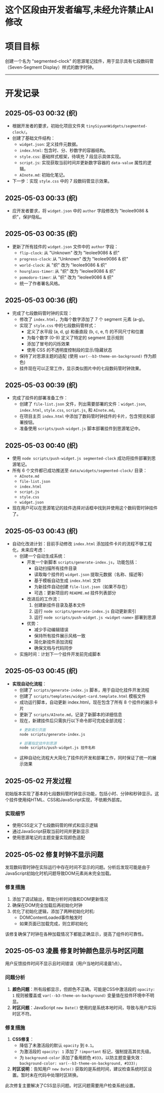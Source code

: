 # 这个区段由开发者编写,未经允许禁止AI修改

# 项目目标

创建一个名为 "segmented-clock" 的思源笔记挂件，用于显示具有七段数码管（Seven-Segment Display）样式的数字时钟。

---

# 开发记录

## 2025-05-03 00:32 (织)

*   根据开发者的要求，初始化项目文件夹 `tinySiyuanWidgets/segmented-clock/`。
*   创建了基础文件结构：
    *   `widget.json`: 定义挂件元数据。
    *   `index.html`: 包含时、分、秒数字的容器结构。
    *   `style.css`: 基础样式框架，待填充 7 段显示具体实现。
    *   `script.js`: 实现获取当前时间并更新数字容器的 `data-value` 属性的逻辑。
    *   `AInote.md`: 初始化笔记。
*   下一步：实现 `style.css` 中的 7 段数码管显示效果。

## 2025-05-03 00:33 (织)

*   应开发者要求，将 `widget.json` 中的 `author` 字段修改为 "leolee9086 & 织"，保护隐私。 

## 2025-05-03 00:35 (织)

*   更新了所有挂件的 `widget.json` 文件中的 `author` 字段：
    *   `flip-clock`: 从 "Unknown" 改为 "leolee9086 & 织"
    *   `progress-clock`: 从 "Unknown" 改为 "leolee9086 & 织" 
    *   `world-clock`: 从 "织" 改为 "leolee9086 & 织"
    *   `hourglass-timer`: 从 "织" 改为 "leolee9086 & 织"
    *   `pomodoro-timer`: 从 "织" 改为 "leolee9086 & 织"
    *   统一了作者署名风格。 

## 2025-05-03 00:36 (织)

*   完成了七段数码管时钟的实现：
    *   修改了 `index.html`，为每个数字添加了 7 个 segment 元素 (a-g)。
    *   实现了 `style.css` 中的七段数码管样式：
        *   定义了水平段 (a, d, g) 和垂直段 (b, c, e, f) 的不同尺寸和位置
        *   为每个数字 (0-9) 定义了特定的 segment 显示规则
        *   添加了冒号的闪烁效果
        *   使用 CSS 的不透明度控制段的显示/隐藏状态
    *   保持了对思源主题的适配 (使用 `var(--b3-theme-on-background)` 作为颜色)
    *   挂件现在可以正常工作，显示类似图片中的七段数码管时钟效果。

## 2025-05-03 00:39 (织)

*   完成了挂件的部署准备工作：
    *   创建了 `file-list.json` 文件，列出需要部署的文件：`widget.json`, `index.html`, `style.css`, `script.js`, 和 `AInote.md`。
    *   在项目主页 `index.html` 中添加了数码管时钟挂件的卡片，包含预览和部署按钮。
    *   准备使用 `scripts/push-widget.js` 脚本部署挂件到思源笔记中。

## 2025-05-03 00:40 (织)

*   使用 `node scripts/push-widget.js segmented-clock` 成功将挂件部署到思源笔记。
*   所有 6 个文件都已成功推送至 `data/widgets/segmented-clock/` 目录：
    *   `AInote.md`
    *   `file-list.json`
    *   `index.html`
    *   `script.js`
    *   `style.css`
    *   `widget.json`
*   现在用户可以在思源笔记的挂件选择对话框中找到并使用这个数码管时钟挂件了。

## 2025-05-03 00:43 (织)

*   自动化改进计划：目前手动修改 `index.html` 添加挂件卡片的流程不够工程化，未来应考虑：
    *   创建一个自动生成系统：
        *   开发一个新脚本 `scripts/generate-index.js`，功能包括：
            *   自动扫描所有挂件目录
            *   读取每个挂件的 `widget.json` 提取元数据（名称、描述等）
            *   基于模板自动生成 `index.html` 文件
            *   为新挂件自动创建 `file-list.json`（如果不存在）
            *   可选：更新项目的 `README.md` 挂件列表部分
        *   改进后的工作流：
            1. 创建新挂件目录及基本文件
            2. 运行 `node scripts/generate-index.js` 自动更新索引
            3. 运行 `node scripts/push-widget.js <widget-name>` 部署到思源
        *   优势：
            *   减少手动编辑错误
            *   保持所有挂件展示风格一致
            *   简化新挂件添加流程
            *   确保文档与代码同步
    *   实施时间：计划下一个挂件开发前完成脚本

## 2025-05-03 00:45 (织)

*   **实现自动化流程**：
    *   创建了 `scripts/generate-index.js` 脚本，用于自动化挂件开发流程
    *   创建了 `scripts/templates/widget-card.template.html` 模板文件
    *   成功运行脚本，自动更新 index.html，现在包含了所有 8 个挂件的展示卡片
    *   更新了 `scripts/AInote.md`，记录了新脚本的详细信息
    *   现在，新建挂件后只需执行以下命令即可完成全部流程：
        ```bash
        # 更新索引页面
        node scripts/generate-index.js
        
        # 部署指定挂件到思源
        node scripts/push-widget.js 挂件名称
        ```
    *   这种自动化流程大大简化了挂件的开发和部署工作，同时保证了统一的展示效果 

## 2025-05-02 开发过程

初始版本实现了基本的七段数码管时钟显示功能，包括小时、分钟和秒钟显示。这个挂件使用纯HTML、CSS和JavaScript实现，不依赖外部库。

### 实现细节
- 使用CSS定义了七段数码管的样式和显示逻辑
- 通过JavaScript获取当前时间并更新显示
- 使用思源笔记的主题变量实现颜色适配

## 2025-05-02 修复时钟不显示问题

发现数码管时钟在实际运行中存在时间不显示的问题。分析后发现可能是由于JavaScript初始化时机问题导致DOM元素尚未完全加载。

### 修复措施
1. 添加了调试输出，帮助分析时间值和DOM更新情况
2. 确保在DOM完全加载后再初始化时钟
3. 优化了初始化逻辑，添加了两种初始化时机:
   - DOMContentLoaded事件触发时
   - 如果页面已加载完成，则立即初始化

该修复确保了时钟在各种加载情况下都能正确显示，提高了组件的可靠性。 

## 2025-05-03 凌晨 修复时钟颜色显示与时区问题

用户反馈挂件时间不显示且时间错误（用户当地时间凌晨1点）。

### 问题分析
1. **颜色问题**：所有段都显示，但颜色不正确。可能是CSS中激活段的 `opacity: 1` 规则被覆盖或 `var(--b3-theme-on-background)` 变量值在挂件环境中不明显。
2. **时区问题**：JavaScript `new Date()` 使用的是系统本地时间，导致与用户实际时区不符。

### 修复措施
1. **CSS修复**：
   - 降低了未激活段的默认 `opacity` 到 `0.1`。
   - 为激活段的 `opacity: 1` 添加了 `!important` 标记，强制提高其优先级。
   - 为 `background-color` 添加了备用颜色 `#333`，以防主题变量失效：`background-color: var(--b3-theme-on-background, #333);`
2. **时区说明**：告知用户 `new Date()` 获取的是系统时间，建议检查系统时区设置。暂时未在代码中处理时区转换。

此次修复主要解决了CSS显示问题。时区问题需要用户检查系统设置。 
